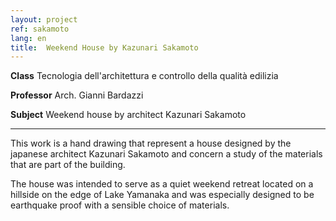 ```yaml
---
layout: project
ref: sakamoto
lang: en
title:  Weekend House by Kazunari Sakamoto
---
```


**Class** Tecnologia dell'architettura e controllo della qualità edilizia

**Professor** Arch. Gianni Bardazzi

**Subject** Weekend house by architect Kazunari Sakamoto

---

This work is a hand drawing that represent a house designed by the japanese architect Kazunari Sakamoto and concern a study of the materials that are part of the building.

The house was intended to serve as a quiet weekend retreat located on a hillside on the edge of Lake Yamanaka and was especially designed to be earthquake proof with a sensible choice of materials.